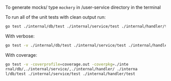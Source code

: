 To generate mocks/ type `mockery` in /user-service directory in the terminal

To run all of the unit tests with clean output run:
```bash
go test ./internal/db/test ./internal/service/test ./internal/handler/test
```

With verbose:
```bash
go test -v ./internal/db/test ./internal/service/test ./internal/handler/test
```

With coverage:
```bash
go test -v -coverprofile=coverage.out -coverpkg=./inte
rnal/db/,./internal/service/,./internal/handler/ ./interna
l/db/test ./internal/service/test ./internal/handler/test
```

